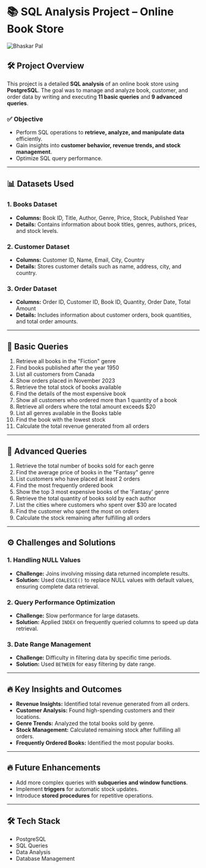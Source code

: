 # 📚 SQL Analysis Project – Online Book Store

![Bhaskar Pal]([proto://www.linkedin.com/in/yourname](https://github.com/bhaskarpal1707/Online-Bookstore-Analysis/blob/main/Image%201.jpg))  

## 🛠️ **Project Overview**
This project is a detailed **SQL analysis** of an online book store using **PostgreSQL**. The goal was to manage and analyze book, customer, and order data by writing and executing **11 basic queries** and **9 advanced queries**. 

### ✅ **Objective**
- Perform SQL operations to **retrieve, analyze, and manipulate data** efficiently.
- Gain insights into **customer behavior, revenue trends, and stock management**.
- Optimize SQL query performance.

---

## 📊 **Datasets Used**
### 1. **Books Dataset**
- **Columns:** Book ID, Title, Author, Genre, Price, Stock, Published Year  
- **Details:** Contains information about book titles, genres, authors, prices, and stock levels.  

### 2. **Customer Dataset**
- **Columns:** Customer ID, Name, Email, City, Country  
- **Details:** Stores customer details such as name, address, city, and country.  

### 3. **Order Dataset**
- **Columns:** Order ID, Customer ID, Book ID, Quantity, Order Date, Total Amount  
- **Details:** Includes information about customer orders, book quantities, and total order amounts.  

---

## 🔎 **Basic Queries**
1. Retrieve all books in the "Fiction" genre  
2. Find books published after the year 1950  
3. List all customers from Canada  
4. Show orders placed in November 2023  
5. Retrieve the total stock of books available  
6. Find the details of the most expensive book  
7. Show all customers who ordered more than 1 quantity of a book  
8. Retrieve all orders where the total amount exceeds $20  
9. List all genres available in the Books table  
10. Find the book with the lowest stock  
11. Calculate the total revenue generated from all orders  

---

## 🚀 **Advanced Queries**
1. Retrieve the total number of books sold for each genre  
2. Find the average price of books in the "Fantasy" genre  
3. List customers who have placed at least 2 orders  
4. Find the most frequently ordered book  
5. Show the top 3 most expensive books of the 'Fantasy' genre  
6. Retrieve the total quantity of books sold by each author  
7. List the cities where customers who spent over $30 are located  
8. Find the customer who spent the most on orders  
9. Calculate the stock remaining after fulfilling all orders  

---

## ⚙️ **Challenges and Solutions**
### 1. **Handling NULL Values**
- **Challenge:** Joins involving missing data returned incomplete results.  
- **Solution:** Used `COALESCE()` to replace NULL values with default values, ensuring complete data retrieval.  

### 2. **Query Performance Optimization**
- **Challenge:** Slow performance for large datasets.  
- **Solution:** Applied `INDEX` on frequently queried columns to speed up data retrieval.  

### 3. **Date Range Management**
- **Challenge:** Difficulty in filtering data by specific time periods.  
- **Solution:** Used `BETWEEN` for easy filtering by date range.  

---

## 🔥 **Key Insights and Outcomes**
- **Revenue Insights:** Identified total revenue generated from all orders.  
- **Customer Analysis:** Found high-spending customers and their locations.  
- **Genre Trends:** Analyzed the total books sold by genre.  
- **Stock Management:** Calculated remaining stock after fulfilling all orders.  
- **Frequently Ordered Books:** Identified the most popular books.  

---

## 🔥 **Future Enhancements**
- Add more complex queries with **subqueries and window functions**.  
- Implement **triggers** for automatic stock updates.  
- Introduce **stored procedures** for repetitive operations.  

---

## 🛠️ **Tech Stack**
- PostgreSQL  
- SQL Queries  
- Data Analysis  
- Database Management  
